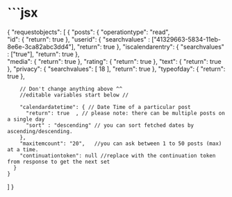 # ```jsx
{
  "requestobjects": [
    {
      "posts": {
        "operationtype": "read",        
        "id": {
          "return": true
        },
        "userid": {
            "searchvalues" : ["41329663-5834-11eb-8e6e-3ca82abc3dd4"],
          "return": true
        },
        "iscalendarentry": {
            "searchvalues" : ["true"],
          "return": true
        },        
        "media": {
          "return": true
        },
        "rating": {
          "return": true
        },
        "text": {
          "return": true
        },
        "privacy": {
          "searchvalues": [
            18
          ],
          "return": true
        },
        "typeofday": {
          "return": true
        },

        // Don't change anything above ^^	
        //editable variables start below //

        "calendardatetime": { // Date Time of a particular post
          "return": true  , // please note: there can be multiple posts on a single day
          "sort" : "descending" // you can sort fetched dates by ascending/descending.
        },
        "maxitemcount": "20",   //you can ask between 1 to 50 posts (max) at a time.
        "continuationtoken": null //replace with the continuation token from response to get the next set
      }
    }
  ]
}
```

